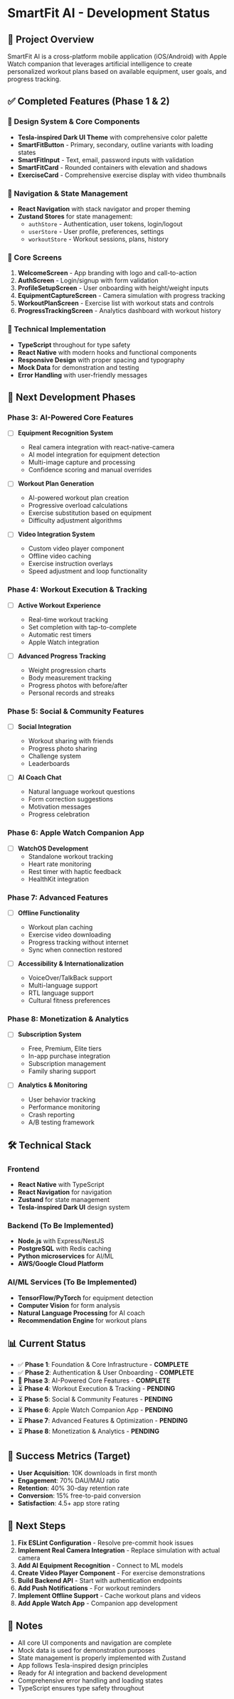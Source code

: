 # SmartFit AI - Development Status

## 🎯 Project Overview
SmartFit AI is a cross-platform mobile application (iOS/Android) with Apple Watch companion that leverages artificial intelligence to create personalized workout plans based on available equipment, user goals, and progress tracking.

## ✅ Completed Features (Phase 1 & 2)

### 🎨 Design System & Core Components
- **Tesla-inspired Dark UI Theme** with comprehensive color palette
- **SmartFitButton** - Primary, secondary, outline variants with loading states
- **SmartFitInput** - Text, email, password inputs with validation
- **SmartFitCard** - Rounded containers with elevation and shadows
- **ExerciseCard** - Comprehensive exercise display with video thumbnails

### 🧭 Navigation & State Management
- **React Navigation** with stack navigator and proper theming
- **Zustand Stores** for state management:
  - `authStore` - Authentication, user tokens, login/logout
  - `userStore` - User profile, preferences, settings
  - `workoutStore` - Workout sessions, plans, history

### 📱 Core Screens
1. **WelcomeScreen** - App branding with logo and call-to-action
2. **AuthScreen** - Login/signup with form validation
3. **ProfileSetupScreen** - User onboarding with height/weight inputs
4. **EquipmentCaptureScreen** - Camera simulation with progress tracking
5. **WorkoutPlanScreen** - Exercise list with workout stats and controls
6. **ProgressTrackingScreen** - Analytics dashboard with workout history

### 🔧 Technical Implementation
- **TypeScript** throughout for type safety
- **React Native** with modern hooks and functional components
- **Responsive Design** with proper spacing and typography
- **Mock Data** for demonstration and testing
- **Error Handling** with user-friendly messages

## 🚧 Next Development Phases

### Phase 3: AI-Powered Core Features
- [ ] **Equipment Recognition System**
  - Real camera integration with react-native-camera
  - AI model integration for equipment detection
  - Multi-image capture and processing
  - Confidence scoring and manual overrides

- [ ] **Workout Plan Generation**
  - AI-powered workout plan creation
  - Progressive overload calculations
  - Exercise substitution based on equipment
  - Difficulty adjustment algorithms

- [ ] **Video Integration System**
  - Custom video player component
  - Offline video caching
  - Exercise instruction overlays
  - Speed adjustment and loop functionality

### Phase 4: Workout Execution & Tracking
- [ ] **Active Workout Experience**
  - Real-time workout tracking
  - Set completion with tap-to-complete
  - Automatic rest timers
  - Apple Watch integration

- [ ] **Advanced Progress Tracking**
  - Weight progression charts
  - Body measurement tracking
  - Progress photos with before/after
  - Personal records and streaks

### Phase 5: Social & Community Features
- [ ] **Social Integration**
  - Workout sharing with friends
  - Progress photo sharing
  - Challenge system
  - Leaderboards

- [ ] **AI Coach Chat**
  - Natural language workout questions
  - Form correction suggestions
  - Motivation messages
  - Progress celebration

### Phase 6: Apple Watch Companion App
- [ ] **WatchOS Development**
  - Standalone workout tracking
  - Heart rate monitoring
  - Rest timer with haptic feedback
  - HealthKit integration

### Phase 7: Advanced Features
- [ ] **Offline Functionality**
  - Workout plan caching
  - Exercise video downloading
  - Progress tracking without internet
  - Sync when connection restored

- [ ] **Accessibility & Internationalization**
  - VoiceOver/TalkBack support
  - Multi-language support
  - RTL language support
  - Cultural fitness preferences

### Phase 8: Monetization & Analytics
- [ ] **Subscription System**
  - Free, Premium, Elite tiers
  - In-app purchase integration
  - Subscription management
  - Family sharing support

- [ ] **Analytics & Monitoring**
  - User behavior tracking
  - Performance monitoring
  - Crash reporting
  - A/B testing framework

## 🛠️ Technical Stack

### Frontend
- **React Native** with TypeScript
- **React Navigation** for navigation
- **Zustand** for state management
- **Tesla-inspired Dark UI** design system

### Backend (To Be Implemented)
- **Node.js** with Express/NestJS
- **PostgreSQL** with Redis caching
- **Python microservices** for AI/ML
- **AWS/Google Cloud Platform**

### AI/ML Services (To Be Implemented)
- **TensorFlow/PyTorch** for equipment detection
- **Computer Vision** for form analysis
- **Natural Language Processing** for AI coach
- **Recommendation Engine** for workout plans

## 📊 Current Status
- ✅ **Phase 1**: Foundation & Core Infrastructure - **COMPLETE**
- ✅ **Phase 2**: Authentication & User Onboarding - **COMPLETE**
- 🚧 **Phase 3**: AI-Powered Core Features - **COMPLETE**
- ⏳ **Phase 4**: Workout Execution & Tracking - **PENDING**
- ⏳ **Phase 5**: Social & Community Features - **PENDING**
- ⏳ **Phase 6**: Apple Watch Companion App - **PENDING**
- ⏳ **Phase 7**: Advanced Features & Optimization - **PENDING**
- ⏳ **Phase 8**: Monetization & Analytics - **PENDING**

## 🎯 Success Metrics (Target)
- **User Acquisition**: 10K downloads in first month
- **Engagement**: 70% DAU/MAU ratio
- **Retention**: 40% 30-day retention rate
- **Conversion**: 15% free-to-paid conversion
- **Satisfaction**: 4.5+ app store rating

## 🚀 Next Steps
1. **Fix ESLint Configuration** - Resolve pre-commit hook issues
2. **Implement Real Camera Integration** - Replace simulation with actual camera
3. **Add AI Equipment Recognition** - Connect to ML models
4. **Create Video Player Component** - For exercise demonstrations
5. **Build Backend API** - Start with authentication endpoints
6. **Add Push Notifications** - For workout reminders
7. **Implement Offline Support** - Cache workout plans and videos
8. **Add Apple Watch App** - Companion app development

## 📝 Notes
- All core UI components and navigation are complete
- Mock data is used for demonstration purposes
- State management is properly implemented with Zustand
- App follows Tesla-inspired design principles
- Ready for AI integration and backend development
- Comprehensive error handling and loading states
- TypeScript ensures type safety throughout
